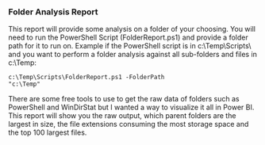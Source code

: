 <h3>Folder Analysis Report</h3>

This report will provide some analysis on a folder of your choosing. You will need to run the PowerShell Script (FolderReport.ps1) and provide a folder path for it to run on. Example if the PowerShell script is in c:\Temp\Scripts\ and you want to perform a folder analysis against all sub-folders and files in c:\Temp:

<code>c:\Temp\Scripts\FolderReport.ps1 -FolderPath "c:\Temp"</code>

There are some free tools to use to get the raw data of folders such as PowerShell and WinDirStat but I wanted a way to visualize it all in Power BI. This report will show you the raw output, which parent folders are the largest in size, the file extensions consuming the most storage space and the top 100 largest files.
